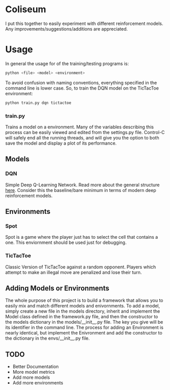 # Coliseum

I put this together to easily experiment with different reinforcement models. Any improvements/suggestions/additions are appreciated.

# Usage
In general the usage for of the training/testing programs is: 

```bash
python <file> <model> <environment>
```

To avoid confusion with naming conventions, everything specified in the command line is lower case. So, to train the DQN model on the TicTacToe environment:

```bash
python train.py dqn tictactoe
```

### train.py
Trains a model on a environment. Many of the variables describing this process can be easily viewed and edited from the settings.py file. Control-C will safely end all the running threads, and will give you the option to both save the model and display a plot of its performance. 

## Models
### DQN
Simple Deep Q-Learning Network. Read more about the general structure [here](https://storage.googleapis.com/deepmind-media/dqn/DQNNaturePaper.pdf). Consider this the baseline/bare minimum in terms of modern deep reinforcement models.

## Environments
### Spot
Spot is a game where the player just has to select the cell that contains a one. This enviornment should be used just for debugging.

### TicTacToe
Classic Version of TicTacToe against a random opponent. Players which attempt to make an illegal move are penalized and lose their turn.

## Adding Models or Environments
The whole purpose of this project is to build a framework that allows you to easily mix and match different models and enivornments. To add a model, simply create a new file in the models directory, inherit and implement the Model class defined in the framework.py file, and then the constructor to the models dictionary in the models/\_\_init\_\_.py file. The key you give will be its identifier in the command line. The process for adding an Environment is nearly identical, but implement the Enivronment and add the constructor to the dictionary in the envs/\_\_init\_\_.py file.

## TODO
- Better Documentation
- More model metrics
- Add more models
- Add more environments
